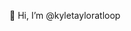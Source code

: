 👋 Hi, I’m @kyletayloratloop

<!---
kyletayloratloop/kyletayloratloop is a ✨ special ✨ repository because its `README.md` (this file) appears on your GitHub profile.
You can click the Preview link to take a look at your changes.
--->
